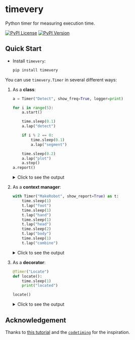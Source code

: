 # timevery

Python timer for measuring execution time.

[![PyPI License](https://img.shields.io/pypi/l/timevery.svg)](https://pypi.org/project/timevery)
[![PyPI Version](https://img.shields.io/pypi/v/timevery.svg)](https://pypi.org/project/timevery)

## Quick Start

- Install `timevery`:

    ```bash
    pip install timevery
    ```

You can use `timevery.Timer` in several different ways:

1. As a **class**:

    ```python
    a = Timer("Detect", show_freq=True, logger=print)

    for i in range(5):
        a.start()

        time.sleep(0.1)
        a.lap("detect")

        if i % 2 == 0:
            time.sleep(0.1)
            a.lap("segment")

        time.sleep(0.2)
        a.lap("plot")
        a.stop()
    a.report()
    ```

    <details>
    <summary>Click to see the output</summary>

    ```bash
    >>>
        Detect started.
        Elapsed time of detect: 0.1002 seconds.
        Elapsed time of segment: 0.1003 seconds.
        Elapsed time of plot: 0.2003 seconds.
        Elapsed time of Detect: 0.4009 seconds.  Frequency: 2.49 Hz
        Detect started.
        Elapsed time of detect: 0.1001 seconds.
        Elapsed time of plot: 0.2004 seconds.
        Elapsed time of Detect: 0.3006 seconds.  Frequency: 3.33 Hz
        Detect started.
        Elapsed time of detect: 0.1001 seconds.
        Elapsed time of segment: 0.1002 seconds.
        Elapsed time of plot: 0.2004 seconds.
        Elapsed time of Detect: 0.4008 seconds.  Frequency: 2.49 Hz
        Detect started.
        Elapsed time of detect: 0.1001 seconds.
        Elapsed time of plot: 0.2004 seconds.
        Elapsed time of Detect: 0.3006 seconds.  Frequency: 3.33 Hz
        Detect started.
        Elapsed time of detect: 0.1002 seconds.
        Elapsed time of segment: 0.1003 seconds.
        Elapsed time of plot: 0.2004 seconds.
        Elapsed time of Detect: 0.4010 seconds.  Frequency: 2.49 Hz

        |  Name   | Total(s) | Average(s) | Freq(Hz) | Percent(%) | Count |  Min   |  Max   |
        |---------|----------|------------|----------|------------|-------|--------|--------|
        | Detect  |  1.8040  |   0.3608   |  2.7716  |  100.0000  |   5   | 0.3006 | 0.4010 |
        | detect  |  0.5008  |   0.1002   |  9.9831  |  27.7627   |   5   | 0.1001 | 0.1002 |
        | segment |  0.3008  |   0.1003   |  9.9739  |  16.6730   |   3   | 0.1002 | 0.1003 |
        |  plot   |  1.0018  |   0.2004   |  4.9909  |  55.5327   |   5   | 0.2003 | 0.2004 |
    ```

    </details>

2. As a **context manager**:

    ```python
    with Timer("MakeRobot", show_report=True) as t:
        time.sleep(1)
        t.lap("foot")
        time.sleep(1)
        t.lap("hand")
        time.sleep(1)
        t.lap("head")
        time.sleep(2)
        t.lap("body")
        time.sleep(1)
        t.lap("combine")
    ```

    <details>
    <summary>Click to see the output</summary>

    ```bash
    >>>
        MakeRobot started.
        Elapsed time of foot: 1.0011 seconds.
        Elapsed time of hand: 1.0012 seconds.
        Elapsed time of head: 1.0010 seconds.
        Elapsed time of body: 2.0021 seconds.
        Elapsed time of combine: 1.0012 seconds.
        Elapsed time of MakeRobot: 6.0068 seconds.
        |   Name    | Total(s) | Average(s) | Freq(Hz) | Percent(%) | Count |  Min   |  Max   |
        |-----------|----------|------------|----------|------------|-------|--------|--------|
        | MakeRobot |  6.0068  |   6.0068   |  0.1665  |  100.0000  |   1   | 6.0068 | 6.0068 |
        |   foot    |  1.0011  |   1.0011   |  0.9989  |  16.6663   |   1   | 1.0011 | 1.0011 |
        |   hand    |  1.0012  |   1.0012   |  0.9988  |  16.6679   |   1   | 1.0012 | 1.0012 |
        |   head    |  1.0010  |   1.0010   |  0.9990  |  16.6640   |   1   | 1.0010 | 1.0010 |
        |   body    |  2.0021  |   2.0021   |  0.4995  |  33.3309   |   1   | 2.0021 | 2.0021 |
        |  combine  |  1.0012  |   1.0012   |  0.9988  |  16.6674   |   1   | 1.0012 | 1.0012 |
    ```

    </details>

3. As a **decorator**:

    ```python
    @Timer("Locate")
    def locate():
        time.sleep(1)
        print("located")

    locate()
    ```

    <details>
    <summary>Click to see the output</summary>

    ```bash
    >>>
        Locate started.
        located
        Elapsed time of Locate: 1.0011 seconds.
    ```

    </details>

## Acknowledgement

Thanks to [this tutorial](https://realpython.com/python-timer/) and the [`codetiming`](https://github.com/realpython/codetiming) for the inspiration.
